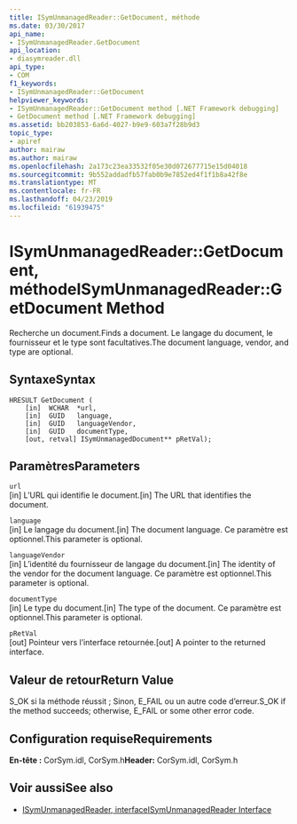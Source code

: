 ```yaml
---
title: ISymUnmanagedReader::GetDocument, méthode
ms.date: 03/30/2017
api_name:
- ISymUnmanagedReader.GetDocument
api_location:
- diasymreader.dll
api_type:
- COM
f1_keywords:
- ISymUnmanagedReader::GetDocument
helpviewer_keywords:
- ISymUnmanagedReader::GetDocument method [.NET Framework debugging]
- GetDocument method [.NET Framework debugging]
ms.assetid: bb203853-6a6d-4027-b9e9-603a7f28b9d3
topic_type:
- apiref
author: mairaw
ms.author: mairaw
ms.openlocfilehash: 2a173c23ea33532f05e30d072677715e15d04018
ms.sourcegitcommit: 9b552addadfb57fab0b9e7852ed4f1f1b8a42f8e
ms.translationtype: MT
ms.contentlocale: fr-FR
ms.lasthandoff: 04/23/2019
ms.locfileid: "61939475"
---
```

# <a name="isymunmanagedreadergetdocument-method"></a><span data-ttu-id="4446a-102">ISymUnmanagedReader::GetDocument, méthode</span><span class="sxs-lookup"><span data-stu-id="4446a-102">ISymUnmanagedReader::GetDocument Method</span></span>
<span data-ttu-id="4446a-103">Recherche un document.</span><span class="sxs-lookup"><span data-stu-id="4446a-103">Finds a document.</span></span> <span data-ttu-id="4446a-104">Le langage du document, le fournisseur et le type sont facultatives.</span><span class="sxs-lookup"><span data-stu-id="4446a-104">The document language, vendor, and type are optional.</span></span>  
  
## <a name="syntax"></a><span data-ttu-id="4446a-105">Syntaxe</span><span class="sxs-lookup"><span data-stu-id="4446a-105">Syntax</span></span>  
  
```  
HRESULT GetDocument (  
    [in]  WCHAR  *url,  
    [in]  GUID   language,  
    [in]  GUID   languageVendor,  
    [in]  GUID   documentType,  
    [out, retval] ISymUnmanagedDocument** pRetVal);  
```  
  
## <a name="parameters"></a><span data-ttu-id="4446a-106">Paramètres</span><span class="sxs-lookup"><span data-stu-id="4446a-106">Parameters</span></span>  
 `url`  
 <span data-ttu-id="4446a-107">[in] L’URL qui identifie le document.</span><span class="sxs-lookup"><span data-stu-id="4446a-107">[in] The URL that identifies the document.</span></span>  
  
 `language`  
 <span data-ttu-id="4446a-108">[in] Le langage du document.</span><span class="sxs-lookup"><span data-stu-id="4446a-108">[in] The document language.</span></span> <span data-ttu-id="4446a-109">Ce paramètre est optionnel.</span><span class="sxs-lookup"><span data-stu-id="4446a-109">This parameter is optional.</span></span>  
  
 `languageVendor`  
 <span data-ttu-id="4446a-110">[in] L’identité du fournisseur de langage du document.</span><span class="sxs-lookup"><span data-stu-id="4446a-110">[in] The identity of the vendor for the document language.</span></span> <span data-ttu-id="4446a-111">Ce paramètre est optionnel.</span><span class="sxs-lookup"><span data-stu-id="4446a-111">This parameter is optional.</span></span>  
  
 `documentType`  
 <span data-ttu-id="4446a-112">[in] Le type du document.</span><span class="sxs-lookup"><span data-stu-id="4446a-112">[in] The type of the document.</span></span> <span data-ttu-id="4446a-113">Ce paramètre est optionnel.</span><span class="sxs-lookup"><span data-stu-id="4446a-113">This parameter is optional.</span></span>  
  
 `pRetVal`  
 <span data-ttu-id="4446a-114">[out] Pointeur vers l’interface retournée.</span><span class="sxs-lookup"><span data-stu-id="4446a-114">[out] A pointer to the returned interface.</span></span>  
  
## <a name="return-value"></a><span data-ttu-id="4446a-115">Valeur de retour</span><span class="sxs-lookup"><span data-stu-id="4446a-115">Return Value</span></span>  
 <span data-ttu-id="4446a-116">S_OK si la méthode réussit ; Sinon, E_FAIL ou un autre code d’erreur.</span><span class="sxs-lookup"><span data-stu-id="4446a-116">S_OK if the method succeeds; otherwise, E_FAIL or some other error code.</span></span>  
  
## <a name="requirements"></a><span data-ttu-id="4446a-117">Configuration requise</span><span class="sxs-lookup"><span data-stu-id="4446a-117">Requirements</span></span>  
 <span data-ttu-id="4446a-118">**En-tête :** CorSym.idl, CorSym.h</span><span class="sxs-lookup"><span data-stu-id="4446a-118">**Header:** CorSym.idl, CorSym.h</span></span>  
  
## <a name="see-also"></a><span data-ttu-id="4446a-119">Voir aussi</span><span class="sxs-lookup"><span data-stu-id="4446a-119">See also</span></span>

- [<span data-ttu-id="4446a-120">ISymUnmanagedReader, interface</span><span class="sxs-lookup"><span data-stu-id="4446a-120">ISymUnmanagedReader Interface</span></span>](../../../../docs/framework/unmanaged-api/diagnostics/isymunmanagedreader-interface.md)
